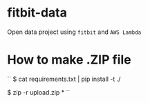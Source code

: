 # fitbit-data

Open data project using `fitbit` and `AWS Lambda`

# How to make .ZIP file

``
$ cat requirements.txt | pip install -t ./

$ zip -r upload.zip *
``
